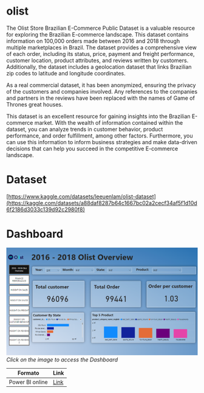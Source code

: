 # olist

The Olist Store Brazilian E-Commerce Public Dataset is a valuable resource for exploring the Brazilian E-commerce landscape. This dataset contains information on 100,000 orders made between 2016 and 2018 through multiple marketplaces in Brazil. The dataset provides a comprehensive view of each order, including its status, price, payment and freight performance, customer location, product attributes, and reviews written by customers. Additionally, the dataset includes a geolocation dataset that links Brazilian zip codes to latitude and longitude coordinates.

As a real commercial dataset, it has been anonymized, ensuring the privacy of the customers and companies involved. Any references to the companies and partners in the reviews have been replaced with the names of Game of Thrones great houses.

This dataset is an excellent resource for gaining insights into the Brazilian E-commerce market. With the wealth of information contained within the dataset, you can analyze trends in customer behavior, product performance, and order fulfillment, among other factors. Furthermore, you can use this information to inform business strategies and make data-driven decisions that can help you succeed in the competitive E-commerce landscape.


# Dataset
[https://www.kaggle.com/datasets/leeuenlam/olist-dataset](https://kaggle.com/datasets/a88daf8287b64c1667bc02a2cecf34af5f1d10d6f2186d3033c139d92c2980f8)

# Dashboard
[![Click here to access the Dashboard](https://github.com/jojo11242/olist/blob/main/Image/Dashboard.png)](https://app.powerbi.com/view?r=eyJrIjoiMTdkZTRmZDEtZDIxZC00OWIzLTk2MzUtNmM1ZjE1MDE1ODBmIiwidCI6IjAwMjI5Mzg5LTNkYjYtNDdhNS04MTE5LTIzNjVhNzk1YTZlZSIsImMiOjEwfQ%3D%3D)
*Click on the image to access the Dashboard*


| Formato | Link |
|--|--|
|Power BI online|[Link](https://app.powerbi.com/view?r=eyJrIjoiMTdkZTRmZDEtZDIxZC00OWIzLTk2MzUtNmM1ZjE1MDE1ODBmIiwidCI6IjAwMjI5Mzg5LTNkYjYtNDdhNS04MTE5LTIzNjVhNzk1YTZlZSIsImMiOjEwfQ%3D%3D)|
